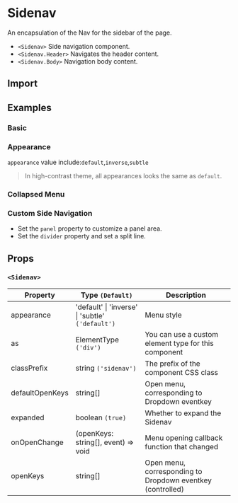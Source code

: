 # Sidenav

An encapsulation of the Nav for the sidebar of the page.

- `<Sidenav>` Side navigation component.
- `<Sidenav.Header>` Navigates the header content.
- `<Sidenav.Body>` Navigation body content.

## Import

<!--{include:(components/sidenav/fragments/import.md)}-->

## Examples

### Basic

<!--{include:`basic.md`}-->

### Appearance

`appearance` value include:`default`,`inverse`,`subtle`

> In high-contrast theme, all appearances looks the same as `default`.

<!--{include:`appearance.md`}-->

### Collapsed Menu

<!--{include:`collapsed.md`}-->

### Custom Side Navigation

- Set the `panel` property to customize a panel area.
- Set the `divider` property and set a split line.

<!--{include:`divider-panel.md`}-->

## Props

### `<Sidenav>`

| Property        | Type `(Default)`                                         | Description                                                |
| --------------- | -------------------------------------------------------- | ---------------------------------------------------------- |
| appearance      | 'default' &#124; 'inverse' &#124; 'subtle' `('default')` | Menu style                                                 |
| as              | ElementType `('div')`                                    | You can use a custom element type for this component       |
| classPrefix     | string `('sidenav')`                                     | The prefix of the component CSS class                      |
| defaultOpenKeys | string[]                                                 | Open menu, corresponding to Dropdown eventkey              |
| expanded        | boolean `(true)`                                         | Whether to expand the Sidenav                              |
| onOpenChange    | (openKeys: string[], event) => void                      | Menu opening callback function that changed                |
| openKeys        | string[]                                                 | Open menu, corresponding to Dropdown eventkey (controlled) |
